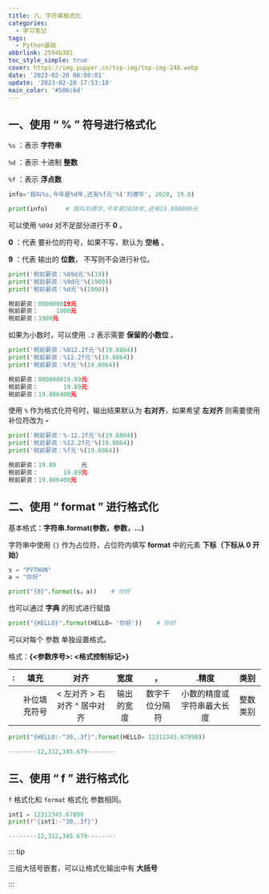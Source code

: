 ```yaml
---
title: 八、字符串格式化
categories:
  - 学习笔记
tags:
  - Python基础
abbrlink: 2594b381
toc_style_simple: true
cover: https://img.pupper.cn/top-img/top-img-248.webp
date: '2023-02-20 08:00:01'
update: '2023-02-20 17:53:18'
main_color: '#506c6d'
---
```


## 一、使用 “ % ” 符号进行格式化

`%s` ：表示 **字符串**

`%d` ：表示 十进制 **整数**

`%f` ：表示 **浮点数**

```python
info='我叫%s,今年是%d年,还有%f元'%('刘德华', 2020, 19.8)

print(info)		# 我叫刘德华,今年是2020年,还有19.800000元
```

可以使用 `%09d` 对不足部分进行不 **0** 。

**0** ：代表 要补位的符号，如果不写，默认为 **空格** 。

**9** ：代表 输出的 **位数**， 不写则不会进行补位。

```python
print('税前薪资：%09d元'%(19))
print('税前薪资：%9d元'%(1900))
print('税前薪资：%d元'%(1900))

税前薪资：000000019元
税前薪资：     1900元
税前薪资：1900元
```

如果为小数时，可以使用 `.2` 表示需要 **保留的小数位** 。

```python
print('税前薪资：%012.2f元'%(19.8864))
print('税前薪资：%12.2f元'%(19.8864))
print('税前薪资：%f元'%(19.8864))

税前薪资：000000019.89元
税前薪资：       19.89元
税前薪资：19.886400元
```

使用 `%` 作为格式化符号时，输出结果默认为 **右对齐**，如果希望 **左对齐** 则需要使用补位符改为 **-**

```python
print('税前薪资：%-12.2f元'%(19.8864))
print('税前薪资：%12.2f元'%(19.8864))
print('税前薪资：%f元'%(19.8864))

税前薪资：19.89       元
税前薪资：       19.89元
税前薪资：19.886400元
```

## 二、使用 “ format ” 进行格式化

基本格式：**字符串.format(参数，参数，...)**

字符串中使用 `{}` 作为占位符，占位符内填写 **format** 中的元素 **下标（下标从 0 开始）**

```python
s = "PYTHON"
a = "你好"

print("{0}".format(s，a))	# 你好
```

也可以通过 **字典** 的形式进行赋值

```python
print("{HELLO}".format(HELLO= '你好'))    # 你好
```

可以对每个 参数 单独设置格式。

格式：**{<参数序号>: <格式控制标记>}**

|  :  |     填充     |             对齐             |    宽度    |       ，       |           .精度            |   类别   |
| :-: | :----------: | :--------------------------: | :--------: | :------------: | :------------------------: | :------: |
|     | 补位填充符号 | < 左对齐 > 右对齐 ^ 居中对齐 | 输出的宽度 | 数字千位分隔符 | 小数的精度或字符串最大长度 | 整数类别 |

```python
print("{HELLO:-^30,.3f}".format(HELLO= 12312345.67890))

--------12,312,345.679--------
```

## 三、使用 “ f ” 进行格式化

`f` 格式化和 `format` 格式化 参数相同。

```python
int1 = 12312345.67890
print(f"{int1:-^30,.3f}")

--------12,312,345.679--------
```

::: tip

三组大括号嵌套，可以让格式化输出中有 **大括号**

:::

